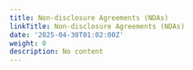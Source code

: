 ```yaml
---
title: Non-disclosure Agreements (NDAs)
linkTitle: Non-disclosure Agreements (NDAs)
date: '2025-04-30T01:02:00Z'
weight: 0
description: No content
---
```



